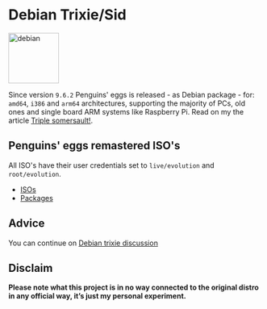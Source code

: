 # Debian Trixie/Sid
<img src="https://penguins-eggs.net/img/debian.svg" alt="debian" width="100"/>

Since version `9.6.2` Penguins' eggs is released - as Debian package - for: `amd64`, `i386` and `arm64` architectures, supporting the majority of PCs, old ones and single board ARM systems like Raspberry Pi. Read on my the article [Triple somersault!](https://penguins-eggs.net/blog/triple-somersault).

## Penguins' eggs remastered ISO's
All ISO's have their user credentials set to ```live/evolution``` and ```root/evolution```.

* [ISOs](https://drive.google.com/drive/folders/1Wc07Csh8kJvqENj3oL-VDBU3E6eA9CLU)
* [Packages](https://drive.google.com/drive/folders/1xfyXIfdSv4tA74i_HNZh8xJXxGvBp-GV)

## Advice

You can continue on [Debian trixie discussion](https://github.com/pieroproietti/penguins-blog/discussions/27)


## Disclaim
__Please note what this project is in no way connected to the original distro in any official way, it’s just my personal experiment.__

